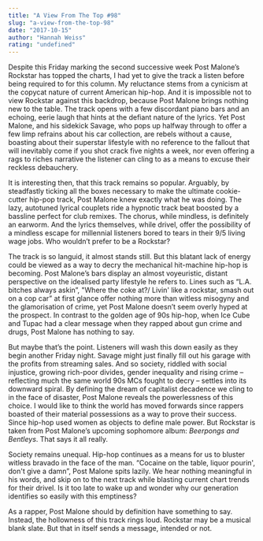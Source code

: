 ```yaml
---
title: "A View From The Top #98"
slug: "a-view-from-the-top-98"
date: "2017-10-15"
author: "Hannah Weiss"
rating: "undefined"
---
```


Despite this Friday marking the second successive week Post Malone’s Rockstar has topped the charts, I had yet to give the track a listen before being required to for this column. My reluctance stems from a cynicism at the copycat nature of current American hip-hop. And it is impossible not to view Rockstar against this backdrop, because Post Malone brings nothing new to the table. The track opens with a few discordant piano bars and an echoing, eerie laugh that hints at the defiant nature of the lyrics. Yet Post Malone, and his sidekick Savage, who pops up halfway through to offer a few limp refrains about his car collection, are rebels without a cause, boasting about their superstar lifestyle with no reference to the fallout that will inevitably come if you shot crack five nights a week, nor even offering a rags to riches narrative the listener can cling to as a means to excuse their reckless debauchery.

It is interesting then, that this track remains so popular. Arguably, by steadfastly ticking all the boxes necessary to make the ultimate cookie-cutter hip-pop track, Post Malone knew exactly what he was doing. The lazy, autotuned lyrical couplets ride a hypnotic track beat boosted by a bassline perfect for club remixes. The chorus, while mindless, is definitely an earworm. And the lyrics themselves, while drivel, offer the possibility of a mindless escape for millennial listeners bored to tears in their 9/5 living wage jobs. Who wouldn’t prefer to be a Rockstar?

The track is so languid, it almost stands still. But this blatant lack of energy could be viewed as a way to decry the mechanical hit-machine hip-hop is becoming. Post Malone’s bars display an almost voyeuristic, distant perspective on the idealised party lifestyle he refers to. Lines such as “L.A. bitches always askin”, "Where the coke at?/ Livin' like a rockstar, smash out on a cop car” at first glance offer nothing more than witless misogyny and the glamorisation of crime, yet Post Malone doesn’t seem overly hyped at the prospect. In contrast to the golden age of 90s hip-hop, when Ice Cube and Tupac had a clear message when they rapped about gun crime and drugs, Post Malone has nothing to say.

But maybe that’s the point. Listeners will wash this down easily as they begin another Friday night. Savage might just finally fill out his garage with the profits from streaming sales. And so society, riddled with social injustice, growing rich-poor divides, gender inequality and rising crime – reflecting much the same world 90s MCs fought to decry – settles into its downward spiral. By defining the dream of capitalist decadence we cling to in the face of disaster, Post Malone reveals the powerlessness of this choice. I would like to think the world has moved forwards since rappers boasted of their material possessions as a way to prove their success. Since hip-hop used women as objects to define male power. But Rockstar is taken from Post Malone’s upcoming sophomore album: _Beerpongs and Bentleys_. That says it all really.

Society remains unequal. Hip-hop continues as a means for us to bluster witless bravado in the face of the man. “Cocaine on the table, liquor pourin', don't give a damn”, Post Malone spits lazily. We hear nothing meaningful in his words, and skip on to the next track while blasting current chart trends for their drivel. Is it too late to wake up and wonder why our generation identifies so easily with this emptiness?

As a rapper, Post Malone should by definition have something to say. Instead, the hollowness of this track rings loud. Rockstar may be a musical blank slate. But that in itself sends a message, intended or not.
